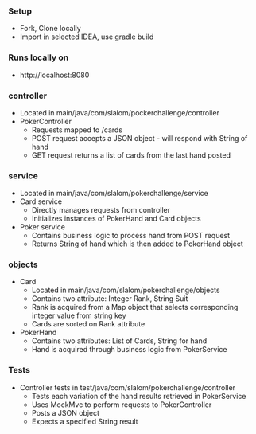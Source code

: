 ### Setup
* Fork, Clone locally
* Import in selected IDEA, use gradle build

### Runs locally on
* http://localhost:8080

### controller 
* Located in main/java/com/slalom/pockerchallenge/controller
* PokerController
    * Requests mapped to /cards
    * POST request accepts a JSON object - will respond with String of hand
    * GET request returns a list of cards from the last hand posted

### service
* Located in main/java/com/slalom/pokerchallenge/service
* Card service
    * Directly manages requests from controller
    * Initializes instances of PokerHand and Card objects
* Poker service
    * Contains business logic to process hand from POST request
    * Returns String of hand which is then added to PokerHand object

### objects
* Card
    * Located in main/java/com/slalom/pokerchallenge/objects
    * Contains two attribute: Integer Rank, String Suit
    * Rank is acquired from a Map object that selects corresponding integer value from string key
    * Cards are sorted on Rank attribute
* PokerHand
    * Contains two attributes: List of Cards, String for hand
    * Hand is acquired through business logic from PokerService

### Tests
* Controller tests in test/java/com/slalom/pokerchallenge/controller
    * Tests each variation of the hand results retrieved in PokerService
    * Uses MockMvc to perform requests to PokerController
    * Posts a JSON object
    * Expects a specified String result



